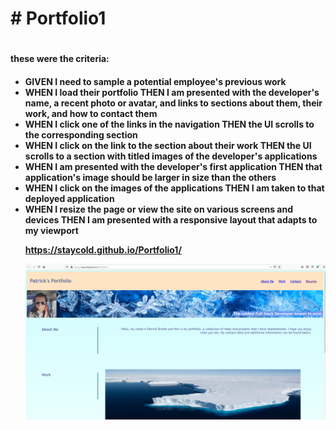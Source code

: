 <h1># Portfolio1<h1>

<h4> these were the criteria: <h4>
  <ul>
<li>GIVEN I need to sample a potential employee's previous work</li>
<li>WHEN I load their portfolio
THEN I am presented with the developer's name, a recent photo or avatar, and links to sections about them, their work, and how to contact them</li>
<li>WHEN I click one of the links in the navigation
THEN the UI scrolls to the corresponding section</li>
<li>WHEN I click on the link to the section about their work
THEN the UI scrolls to a section with titled images of the developer's applications</li>
<li>WHEN I am presented with the developer's first application
THEN that application's image should be larger in size than the others</li>
<li>WHEN I click on the images of the applications
THEN I am taken to that deployed application</li>
<li>WHEN I resize the page or view the site on various screens and devices
  THEN I am presented with a responsive layout that adapts to my viewport</li>
    
https://staycold.github.io/Portfolio1/
    
    
<img src="./assets/page.png"/>

